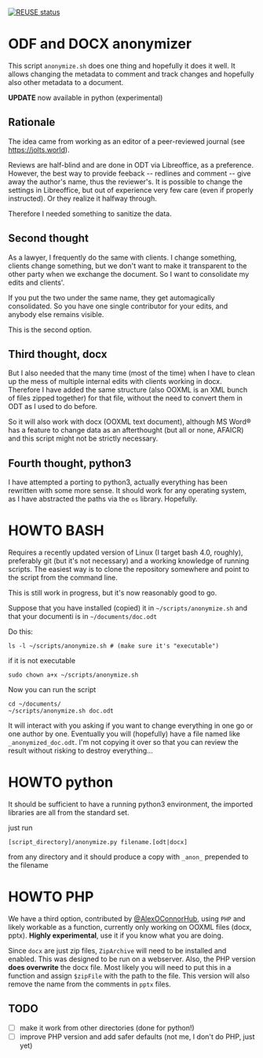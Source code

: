 <!--
 *---------------------------------------------------------------------------
    SPDX-FileCopyrightText: Carlo Piana <kappa@piana.eu>

    SPDX-License-Identifier: CC0-1.0
 *---------------------------------------------------------------------------
 -->

[![REUSE status](https://api.reuse.software/badge/github.com/kappapiana/anonymize)](https://api.reuse.software/info/github.com/kappapiana/anonymize)

# ODF and DOCX anonymizer

This script `anonymize.sh` does one thing and hopefully it does it well. It allows changing the metadata to comment and track changes and hopefully also other metadata to a document.

**UPDATE** now available in python (experimental)

## Rationale

The idea came from working as an editor of a peer-reviewed journal (see https://jolts.world).

Reviews are half-blind and are done in ODT via Libreoffice, as a preference. However,
the best way to provide feeback -- redlines and comment -- give away the author's name, thus the reviewer's. It is possible to change the settings in Libreoffice, but out of experience very few care (even if properly instructed). Or they realize it halfway through.

Therefore I needed something to sanitize the data.

## Second thought

As a lawyer, I frequently do the same with clients. I change something, clients change something, but we don't want to make it transparent to the other party when we exchange the document. So I want to consolidate my edits and clients'.

If you put the two under the same name, they get automagically consolidated. So you have one single contributor for your edits, and anybody else remains visible.

This is the second option.

## Third thought, docx

But I also needed that the many time (most of the time) when I have to clean up the mess of multiple internal edits with clients working in docx. Therefore I have added the same structure (also OOXML is an XML bunch of files zipped together) for that file, without the need to convert them in ODT as I used to do before.

So it will also work with docx (OOXML text document), although MS Word® has a feature to change data as an afterthought (but all or none, AFAICR) and this script might not be strictly necessary.

## Fourth thought, python3

I have attempted a porting to python3, actually everything has been rewritten with some more sense. It should work for any operating system, as I have abstracted the paths via the `os` library. Hopefully.

# HOWTO BASH

Requires a recently updated version of Linux (I target bash 4.0, roughly), preferably git (but it's not necessary) and a working knowledge of running scripts. The easiest way is to clone the repository somewhere and point to the script from the command line.

This is still work in progress, but it's now reasonably good to go.

Suppose that you have installed (copied) it in `~/scripts/anonymize.sh` and that your documenti is in `~/documents/doc.odt`

Do this:

```shell
ls -l ~/scripts/anonymize.sh # (make sure it's "executable")
```

if it is not executable

```shell
sudo chown a+x ~/scripts/anonymize.sh
```

Now you can run the script

```shell
cd ~/documents/
~/scripts/anonymize.sh doc.odt
```

It will interact with you asking if you want to change everything in one go or one author by one. Eventually you will (hopefully) have a file named like `_anonymized_doc.odt`. I'm not copying it over so that you can review the result without risking to destroy everything...


# HOWTO python

It should be sufficient to have a running python3 environment, the imported libraries are all from the standard set.

just run

```
[script_directory]/anonymize.py filename.[odt|docx]

```

from any directory and it should produce a copy with `_anon_` prepended to the filename

# HOWTO PHP

We have a third option, contributed by [@AlexOConnorHub](https://github.com/AlexOConnorHub), using `PHP` and likely workable as a function, currently only working on OOXML files (docx, pptx). **Highly experimental**, use it if you know what you are doing.

Since `docx` are just zip files, `ZipArchive` will need to be installed and enabled. This was designed to be run on a webserver. Also, the PHP version **does overwrite** the docx file. Most likely you will need to put this in a function and assign `$zipFile` with the path to the file. This version will also remove the name from the comments in `pptx` files.

## TODO

- [ ] make it work from other directories (done for python!)
- [ ] improve PHP version and add safer defaults (not me, I don't do PHP, just yet)
